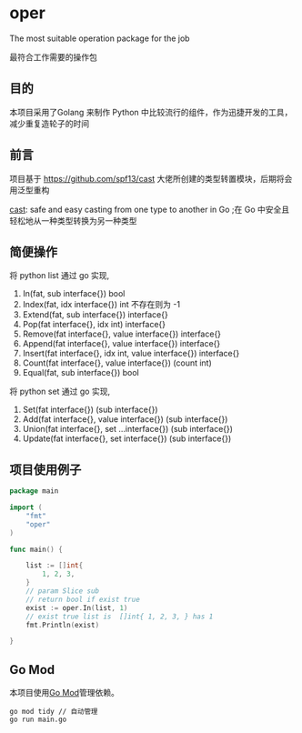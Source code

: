 # oper

The most suitable operation package for the job

最符合工作需要的操作包

## 目的

本项目采用了Golang 来制作 Python 中比较流行的组件，作为迅捷开发的工具，减少重复造轮子的时间

## 前言 

项目基于 https://github.com/spf13/cast 大佬所创建的类型转置模块，后期将会用泛型重构

[cast](https://github.com/spf13/cast): safe and easy casting from one type to another in Go ;在 Go 中安全且轻松地从一种类型转换为另一种类型

## 简便操作

将 python list 通过 go 实现,

1. In(fat, sub interface{}) bool
2. Index(fat, idx interface{}) int 不存在则为 -1
3. Extend(fat, sub interface{}) interface{}
4. Pop(fat interface{}, idx int) interface{}
5. Remove(fat interface{}, value interface{}) interface{}
6. Append(fat interface{}, value interface{}) interface{}
7. Insert(fat interface{}, idx int, value interface{}) interface{}
8. Count(fat interface{}, value interface{}) (count int)
9. Equal(fat, sub interface{}) bool

将 python set 通过 go 实现,


1. Set(fat interface{}) (sub interface{})
2. Add(fat interface{}, value interface{}) (sub interface{})
3. Union(fat interface{}, set ...interface{}) (sub interface{})
4. Update(fat interface{}, set interface{}) (sub interface{})

## 项目使用例子

```go
package main

import (
	"fmt"
	"oper"
)

func main() {

	list := []int{
		1, 2, 3,
	}
	// param Slice sub
	// return bool if exist true 
	exist := oper.In(list, 1)
	// exist true list is  []int{ 1, 2, 3, } has 1
	fmt.Println(exist)

}

```

## Go Mod

本项目使用[Go Mod](https://github.com/golang/go/wiki/Modules)管理依赖。

```shell
go mod tidy // 自动管理
go run main.go 
```